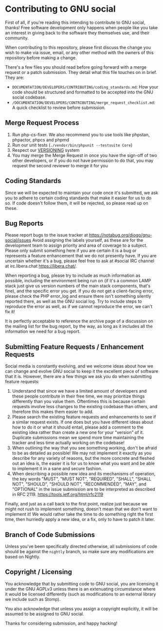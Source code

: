 # Contributing to GNU social

First of all, if you're reading this intending to contribute to GNU social,
thanks! Free software development only happens when people like you take an
interest in giving back to the software they themselves use, and their
community.

When contributing to this repository, please first discuss the change you wish to
make via issue, email, or any other method with the owners of this repository before
making a change.

There's a few files you should read before going forward with a merge request
or a patch submission.  They detail what this file touches on in brief.  They
are:

* `DOCUMENTATION/DEVELOPERS/CONTRIBUTING/coding_standards.md`: How your code should be structured and formatted to be
  accepted into the GNU social codebase.
* `/DOCUMENTATION/DEVELOPERS/CONTRIBUTING/merge_request_checklist.md`: A quick checklist to review before submission.


## Merge Request Process

1. Run php-cs-fixer. We also recommend you to use tools like phpstan, phpactor, phpcs and phpmd
2. Run our unit tests (`./vendor/bin/phpunit --testsuite Core`)
3. Respect our [VERSIONING](https://notabug.org/diogo/gnu-social/src/nightly/DOCUMENTATION/VERSIONING.md) system
4. You may merge the Merge Request in once you have the sign-off of two other developers, or if you
   do not have permission to do that, you may request the second reviewer to merge it for you


## Coding Standards

Since we will be expected to maintain your code once it's submitted, we ask you
to adhere to certain coding standards that make it easier for us to do so. If
code doesn't follow them, it will be rejected, so please read up on these.


## Bug Reports

Please report bugs to the issue tracker at
<https://notabug.org/diogo/gnu-social/issues> Avoid assigning the labels
yourself, as these are for the development team to assign priority and area of
coverage to a subject. Please only submit something here if you are certain it
is a bug or represents a feature enhancement that we do not presently have. If
you are uncertain whether it's a bug, please feel free to ask
at #social IRC channel at irc.libera.chat https://libera.chat/.

When reporting a bug, please try to include as much information as possible,
including the environment being run on (if it's a common LAMP stack just give
us version numbers of the main stack components, that's fine), and the specific
error you get. If you do not get a client-facing error, please check the PHP
error_log and ensure there isn't something silently reported there, as well as
the GNU social log. Try to include steps to reproduce the error as well, as if
we cannot reproduce the error, we can't fix it!

It is perfectly acceptable to reference the archive page of a discussion on the
mailing list for the bug report, by the way, as long as it includes all the
information we need for a bug report.


## Submitting Feature Requests / Enhancement Requests

Social media is constantly evolving, and we welcome ideas about how we can
change and evolve GNU social to keep it the excellent piece of software that it
is. However, there are a few things we ask you do when submitting feature
requests:

1. Understand that since we have a limited amount of developers and these people
contribute in their free time, we may prioritize things differently than you
value them. Oftentimes this is because certain requests involve less changes
to the existing codebase than others, and therefore this makes them easier
to add.
2. Please search the existing feature requests and enhancements to see if a
similar request exists. If one does but you have different ideas about how
to do it or what it should entail, please add a comment to the existing idea
rather than create a new one for your "version" of it. Duplicate submissions
mean we spend more time maintaining the tracker and less time actually
working on the codebase!
3. When outlining the way that you see something working, don't be afraid to be
as detailed as possible! We may not implement it exactly as you describe for
any variety of reasons, but the more concrete and fleshed out an idea is, the
easier it is for us to know what you want and be able to implement it in a
sane and secure fashion.
4. When describing a possible new idea and its mechanisms of operation, the key
words "MUST", "MUST NOT", "REQUIRED", "SHALL", "SHALL NOT", "SHOULD",
"SHOULD NOT", "RECOMMENDED", "MAY", and "OPTIONAL" in the issue submission
are to be interpreted as described in RFC 2119.
<https://tools.ietf.org/html/rfc2119>

Finally, and just as a call back to the first point, realize just because we
might not rush to implement something, doesn't mean that we don't want to
implement it! We would rather take the time to do something right the first
time, then hurriedly apply a new idea, or a fix, only to have to patch it later.


## Branch of Code Submissions

Unless you've been specifically directed otherwise, all submissions of code
should be against the `nightly` branch, so make sure any modifications are based
on Nightly.


## Copyright / Licensing

You acknowledge that by submitting code to GNU social, you are licensing it under
the GNU AGPLv3 unless there is an extenuating circumstance where it would be
licensed differently (such as modifications to an external library we include
such as Stomp).

You also acknowledge that unless you assign a copyright explicitly, it will be
assumed to be assigned to GNU social.

Thanks for considering submission, and happy hacking!
